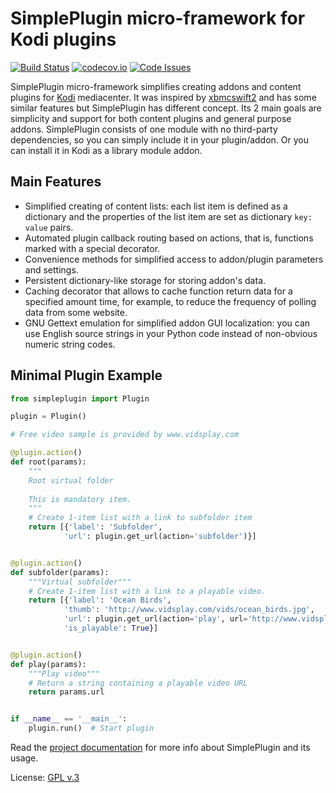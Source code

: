 # SimplePlugin micro-framework for Kodi plugins

[![Build Status](https://travis-ci.org/romanvm/script.module.simpleplugin.svg?branch=master)](https://travis-ci.org/romanvm/script.module.simpleplugin)
[![codecov.io](https://codecov.io/github/romanvm/script.module.simpleplugin/coverage.svg?branch=master)](https://codecov.io/github/romanvm/script.module.simpleplugin?branch=master)
[![Code Issues](https://www.quantifiedcode.com/api/v1/project/0b11ece4ae73463ba3ce0b5836214ee6/badge.svg)](https://www.quantifiedcode.com/app/project/0b11ece4ae73463ba3ce0b5836214ee6)

SimplePlugin micro-framework simplifies creating addons and content plugins for [Kodi](www.kodi.tv) mediacenter.
It was inspired by [xbmcswift2](https://github.com/jbeluch/xbmcswift2) and has some similar features
but SimplePlugin has different concept. Its 2 main goals are simplicity and support for
both content plugins and general purpose addons. SimplePlugin consists of one module
with no third-party dependencies, so you can simply include it in your plugin/addon.
Or you can install it in Kodi as a library module addon.


## Main Features

* Simplified creating of content lists: each list item is defined as a dictionary and the properties of the list item
  are set as dictionary `key: value` pairs.
* Automated plugin callback routing based on actions, that is, functions marked with
  a special decorator.
* Convenience methods for simplified access to addon/plugin parameters and settings.
* Persistent dictionary-like storage for storing addon's data.
* Caching decorator that allows to cache function return data for a specified amount time,
  for example, to reduce the frequency of polling data from some website.
* GNU Gettext emulation for simplified addon GUI localization: you can use English source strings in your Python code
  instead of non-obvious numeric string codes.

## Minimal Plugin Example

```python
from simpleplugin import Plugin

plugin = Plugin()

# Free video sample is provided by www.vidsplay.com

@plugin.action()
def root(params):
    """
    Root virtual folder
    
    This is mandatory item.
    """
    # Create 1-item list with a link to subfolder item
    return [{'label': 'Subfolder',
            'url': plugin.get_url(action='subfolder')}]


@plugin.action()
def subfolder(params):
    """Virtual subfolder"""
    # Create 1-item list with a link to a playable video.
    return [{'label': 'Ocean Birds',
            'thumb': 'http://www.vidsplay.com/vids/ocean_birds.jpg',
            'url': plugin.get_url(action='play', url='http://www.vidsplay.com/vids/ocean_birds.mp4'),
            'is_playable': True}]


@plugin.action()
def play(params):
    """Play video"""
    # Return a string containing a playable video URL
    return params.url


if __name__ == '__main__':
    plugin.run()  # Start plugin
```

Read the [project documentation](http://romanvm.github.io/script.module.simpleplugin/) for more info about
SimplePlugin and its usage.

License: [GPL v.3](https://www.gnu.org/copyleft/gpl.html)
